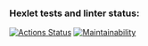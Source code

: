 ### Hexlet tests and linter status:
[![Actions Status](https://github.com/Maxessence/python-project-50/workflows/hexlet-check/badge.svg)](https://github.com/Maxessence/python-project-50/actions)
[![Maintainability](https://api.codeclimate.com/v1/badges/37619ddfcf7ef2c13750/maintainability)](https://codeclimate.com/github/Maxessence/python-project-50/maintainability)